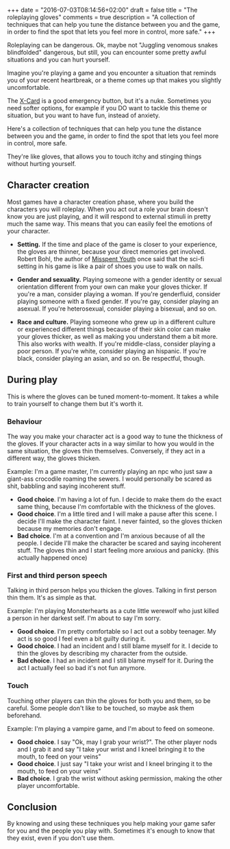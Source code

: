 +++
date = "2016-07-03T08:14:56+02:00"
draft = false
title = "The roleplaying gloves"
comments = true
description = "A collection of techniques that can help you tune the distance between you and the game, in order to find the spot that lets you feel more in control, more safe."
+++

Roleplaying can be dangerous. Ok, maybe not "Juggling venomous snakes blindfolded" dangerous, but still, you can encounter some pretty awful situations and you can hurt yourself.

Imagine you're playing a game and you encounter a situation that reminds you of your recent heartbreak, or a theme comes up that makes you slightly uncomfortable.

The [X-Card](http://tinyurl.com/x-card-rpg) is a good emergency button, but it's a nuke. Sometimes you need softer options, for example if you DO want to tackle this theme or situation, but you want to have fun, instead of anxiety.

Here's a collection of techniques that can help you tune the distance between you and the game, in order to find the spot that lets you feel more in control, more safe.

They're like gloves, that allows you to touch itchy and stinging things without hurting yourself.

<!--more-->

## Character creation
Most games have a character creation phase, where you build the characters you will roleplay. When you act out a role your brain doesn't know you are just playing, and it will respond to external stimuli in pretty much the same way. This means that you can easily feel the emotions of your character.

- **Setting.**
If the time and place of the game is closer to your experience, the gloves are thinner, because your direct memories get involved. Robert Bohl, the author of [Misspent Youth](http://misspentyouth.robertbohl.com/) once said that the sci-fi setting in his game is like a pair of shoes you use to walk on nails.

- **Gender and sexuality.**
Playing someone with a gender identity or sexual orientation different from your own can make your gloves thicker. If you're a man, consider playing a woman. If you're genderfluid, consider playing someone with a fixed gender. If you're gay, consider playing an asexual. If you're heterosexual, consider playing a bisexual, and so on.

- **Race and culture.**
Playing someone who grew up in a different culture or experienced different things because of their skin color can make your gloves thicker, as well as making you understand them a bit more. This also works with wealth. If you're middle-class, consider playing a poor person. If you're white, consider playing an hispanic. If you're black, consider playing an asian, and so on.
Be respectful, though.

## During play
This is where the gloves can be tuned moment-to-moment. It takes a while to train yourself to change them but it's worth it.

### Behaviour
The way you make your character act is a good way to tune the thickness of the gloves. If your character acts in a way similar to how you would in the same situation, the gloves thin themselves. Conversely, if they act in a different way, the gloves thicken.

Example: I'm a game master, I'm currently playing an npc who just saw a giant-ass crocodile roaming the sewers. I would personally be scared as shit, babbling and saying incoherent stuff.

- **Good choice**. I'm having a lot of fun. I decide to make them do the exact same thing, because I'm comfortable with the thickness of the gloves.
- **Good choice**. I'm a little tired and I will make a pause after this scene. I decide I'll make the character faint. I never fainted, so the gloves thicken because my memories don't engage.
- **Bad choice**. I'm at a convention and I'm anxious because of all the people. I decide I'll make the character be scared and saying incoherent stuff. The gloves thin and I start feeling more anxious and panicky. (this actually happened once)

### First and third person speech
Talking in third person helps you thicken the gloves. Talking in first person thin them. It's as simple as that.

Example: I'm playing Monsterhearts as a cute little werewolf who just killed a person in her darkest self. I'm about to say I'm sorry.

- **Good choice**. I'm pretty comfortable so I act out a sobby teenager. My act is so good I feel even a bit guilty during it.
- **Good choice**. I had an incident and I still blame myself for it. I decide to thin the gloves by describing my character from the outside.
- **Bad choice**. I had an incident and I still blame myself for it. During the act I actually feel so bad it's not fun anymore.

### Touch
Touching other players can thin the gloves for both you and them, so be careful. Some people don't like to be touched, so maybe ask them beforehand.

Example: I'm playing a vampire game, and I'm about to feed on someone.

- **Good choice**. I say "Ok, may I grab your wrist?". The other player nods and I grab it and say "I take your wrist and I kneel bringing it to the mouth, to feed on your veins"
- **Good choice**. I just say "I take your wrist and I kneel bringing it to the mouth, to feed on your veins"
- **Bad choice**. I grab the wrist without asking permission, making the other player uncomfortable.

## Conclusion
By knowing and using these techniques you help making your game safer for you and the people you play with. Sometimes it's enough to know that they exist, even if you don't use them.
